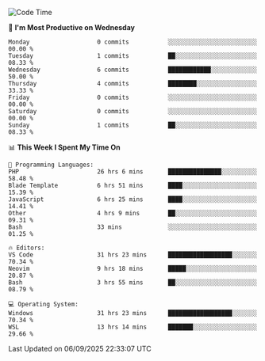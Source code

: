 <!--START_SECTION:waka-->
![Code Time](http://img.shields.io/badge/Code%20Time-5%2C758%20hrs%2012%20mins-blue)

📅 **I'm Most Productive on Wednesday** 

```text
Monday                   0 commits           ░░░░░░░░░░░░░░░░░░░░░░░░░   00.00 % 
Tuesday                  1 commits           ██░░░░░░░░░░░░░░░░░░░░░░░   08.33 % 
Wednesday                6 commits           ████████████░░░░░░░░░░░░░   50.00 % 
Thursday                 4 commits           ████████░░░░░░░░░░░░░░░░░   33.33 % 
Friday                   0 commits           ░░░░░░░░░░░░░░░░░░░░░░░░░   00.00 % 
Saturday                 0 commits           ░░░░░░░░░░░░░░░░░░░░░░░░░   00.00 % 
Sunday                   1 commits           ██░░░░░░░░░░░░░░░░░░░░░░░   08.33 % 
```


📊 **This Week I Spent My Time On** 

```text
💬 Programming Languages: 
PHP                      26 hrs 6 mins       ███████████████░░░░░░░░░░   58.48 % 
Blade Template           6 hrs 51 mins       ████░░░░░░░░░░░░░░░░░░░░░   15.39 % 
JavaScript               6 hrs 25 mins       ████░░░░░░░░░░░░░░░░░░░░░   14.41 % 
Other                    4 hrs 9 mins        ██░░░░░░░░░░░░░░░░░░░░░░░   09.31 % 
Bash                     33 mins             ░░░░░░░░░░░░░░░░░░░░░░░░░   01.25 % 

🔥 Editors: 
VS Code                  31 hrs 23 mins      ██████████████████░░░░░░░   70.34 % 
Neovim                   9 hrs 18 mins       █████░░░░░░░░░░░░░░░░░░░░   20.87 % 
Bash                     3 hrs 55 mins       ██░░░░░░░░░░░░░░░░░░░░░░░   08.79 % 

💻 Operating System: 
Windows                  31 hrs 23 mins      ██████████████████░░░░░░░   70.34 % 
WSL                      13 hrs 14 mins      ███████░░░░░░░░░░░░░░░░░░   29.66 % 
```


 Last Updated on 06/09/2025 22:33:07 UTC
<!--END_SECTION:waka-->
